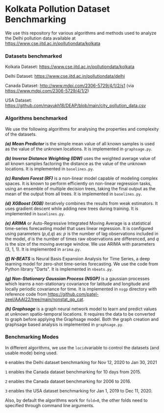 # Kolkata Pollution Dataset Benchmarking

We use this repository for various algorithms and methods used to analyze the Delhi pollution data available at 
https://www.cse.iitd.ac.in/pollutiondata/kolkata

### Datasets benchmarked

Kolkata Dataset: https://www.cse.iitd.ac.in/pollutiondata/kolkata

Delhi Dataset: https://www.cse.iitd.ac.in/pollutiondata/delhi

Canada Dataset: http://www.mdpi.com/2306-5729/4/1/2/s1 (via https://www.mdpi.com/2306-5729/4/1/2)

USA Dataset: https://github.com/mayukh18/DEAP/blob/main/city_pollution_data.csv

### Algorithms benchmarked

We use the following algorithms for analysing the properties and complexity of the datasets.

**_(a) Mean Predictor_** is the simple mean value of all known samples is used as the value of the unknown locations. It is implemented in `graphsage.py`.

**_(b) Inverse Distance Weighting (IDW)_** uses the weighted average value of all known samples factoring the distance as the value of the unknown locations. It is implemented in `baselines.py`.

**_(c) Random Forest (RF)_** is a non-linear model capable of modeling complex spaces. It is known to perform efficiently on non-linear regression tasks, using an ensemble of multiple decision trees, taking the final output as the mean of the output from all trees. It is implemented in `baselines.py`.

**_(d) XGBoost (XGB)_** iteratively combines the results from weak estimators. It uses gradient descent while adding new trees during training. It is implemented in `baselines.py`.

**_(e) ARIMA_** or Auto-Regressive Integrated Moving Average is a statistical time-series forecasting model that uses linear regression. 
It is configured using parameters (_p,d,q_) as: 
_p_ is the number of lag observations included in the model, 
_d_ is the number of times raw observations are differenced, 
and _q_ is the size of the moving average window. We use ARIMA with parameters (3, 1, 1). It is implemented in `arima.py`.

**_(f) N-BEATS_** is Neural Basis Expansion Analysis for Time Series, a deep learning model for zero-shot time-series forecasting. We use the code from Python library "Darts". It is implemented in `nbeats.py`.

**_(g) Non-Stationary Gaussian Process (NSGP)_** is a gaussian processes which learns a non-stationary covariance for latitude and longitude and locally periodic covariance for time. 
It is implemented in `nsgp` directory with reference code from https://github.com/patel-zeel/AAAI22/tree/main/nonstat_gp_cat.

**_(h) Graphsage_** is a graph neural network model to learn and predict values at unknown spatio-temporal locations. It requires the data to be converted to graph before applying the Graphsage model. Both the graph creation and graphsage based analysis is implemented in `graphsage.py`.

### Benchmarking Modes

In different algorithms, we use the `locid`variable to control the datasets (and usable mode) being used.

`0` enables the Delhi dataset benchmarking for Nov 12, 2020 to Jan 30, 2021

`1` enables the Canada dataset benchmarking for 10 days from 2015.

`2` enables the Canada dataset benchmarking for 2006 to 2016.

`3` enables the USA dataset benchmarking for Jan 1, 2019 to Dec 11, 2020.

Also, by default the algorithms work for `fold=0`, the other folds need to specified through command line arguments. 
